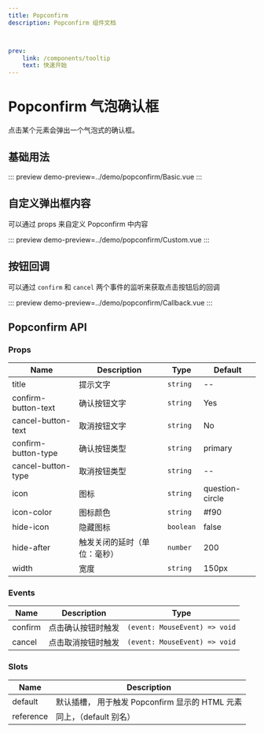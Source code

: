 ```yaml
---
title: Popconfirm
description: Popconfirm 组件文档



prev:
    link: /components/tooltip
    text: 快速开始
---
```


# Popconfirm 气泡确认框

点击某个元素会弹出一个气泡式的确认框。

## 基础用法

::: preview
demo-preview=../demo/popconfirm/Basic.vue
:::

## 自定义弹出框内容

可以通过 props 来自定义 Popconfirm 中内容

::: preview
demo-preview=../demo/popconfirm/Custom.vue
:::

## 按钮回调

可以通过 `confirm` 和 `cancel` 两个事件的监听来获取点击按钮后的回调

::: preview
demo-preview=../demo/popconfirm/Callback.vue
:::

## Popconfirm API

### Props

| Name                | Description                  | Type      | Default         |
| ------------------- | ---------------------------- | --------- | --------------- |
| title               | 提示文字                     | `string`  | --              |
| confirm-button-text | 确认按钮文字                 | `string`  | Yes             |
| cancel-button-text  | 取消按钮文字                 | `string`  | No              |
| confirm-button-type | 确认按钮类型                 | `string`  | primary         |
| cancel-button-type  | 取消按钮类型                 | `string`  | --              |
| icon                | 图标                         | `string`  | question-circle |
| icon-color          | 图标颜色                     | `string`  | #f90            |
| hide-icon           | 隐藏图标                     | `boolean` | false           |
| hide-after          | 触发关闭的延时（单位：毫秒） | `number`  | 200             |
| width               | 宽度                         | `string`  | 150px           |

### Events

| Name    | Description        | Type                          |
| ------- | ------------------ | ----------------------------- |
| confirm | 点击确认按钮时触发 | `(event: MouseEvent) => void` |
| cancel  | 点击取消按钮时触发 | `(event: MouseEvent) => void` |

### Slots

| Name      | Description                                     |
| --------- | ----------------------------------------------- |
| default   | 默认插槽， 用于触发 Popconfirm 显示的 HTML 元素 |
| reference | 同上，（default 别名）                          |
